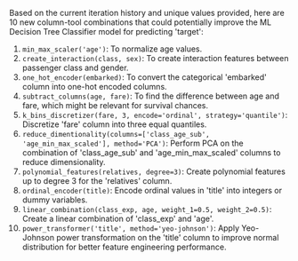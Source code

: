  Based on the current iteration history and unique values provided, here are 10 new column-tool combinations that could potentially improve the ML Decision Tree Classifier model for predicting 'target':

1. `min_max_scaler('age')`: To normalize age values.
2. `create_interaction(class, sex)`: To create interaction features between passenger class and gender.
3. `one_hot_encoder(embarked)`: To convert the categorical 'embarked' column into one-hot encoded columns.
4. `subtract_columns(age, fare)`: To find the difference between age and fare, which might be relevant for survival chances.
5. `k_bins_discretizer(fare, 3, encode='ordinal', strategy='quantile')`: Discretize 'fare' column into three equal quantiles.
6. `reduce_dimentionality(columns=['class_age_sub', 'age_min_max_scaled'], method='PCA')`: Perform PCA on the combination of 'class_age_sub' and 'age_min_max_scaled' columns to reduce dimensionality.
7. `polynomial_features(relatives, degree=3)`: Create polynomial features up to degree 3 for the 'relatives' column.
8. `ordinal_encoder(title)`: Encode ordinal values in 'title' into integers or dummy variables.
9. `linear_combination(class_exp, age, weight_1=0.5, weight_2=0.5)`: Create a linear combination of 'class_exp' and 'age'.
10. `power_transformer('title', method='yeo-johnson')`: Apply Yeo-Johnson power transformation on the 'title' column to improve normal distribution for better feature engineering performance.